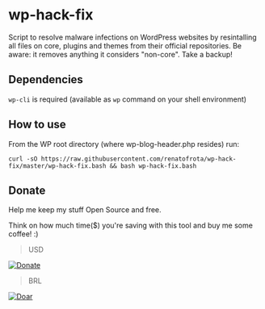 # wp-hack-fix
Script to resolve malware infections on WordPress websites by resintalling all files on core, plugins and themes from their official repositories. Be aware: it removes anything it considers "non-core". Take a backup!

## Dependencies

`wp-cli` is required (available as `wp` command on your shell environment)

## How to use

From the WP root directory (where wp-blog-header.php resides) run:

```
curl -sO https://raw.githubusercontent.com/renatofrota/wp-hack-fix/master/wp-hack-fix.bash && bash wp-hack-fix.bash
```

## Donate

Help me keep my stuff Open Source and free.

Think on how much time($) you're saving with this tool and buy me some coffee! :)

> USD

[![Donate](https://www.paypalobjects.com/en_US/i/btn/btn_donate_SM.gif)](https://www.paypal.com/cgi-bin/webscr?cmd=_s-xclick&hosted_button_id=R58RLRMM8YM6U)

> BRL

[![Doar](https://www.paypalobjects.com/pt_BR/i/btn/btn_donate_SM.gif)](https://www.paypal.com/cgi-bin/webscr?cmd=_s-xclick&hosted_button_id=9JMBDY5QA8X5A)
